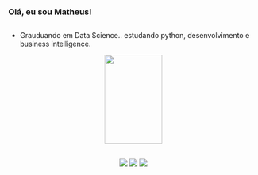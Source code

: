 ### Olá, eu sou Matheus!

##

-  Grauduando em Data Science.. estudando python, desenvolvimento e business intelligence.


<div align="center">
  <a href="https://beacons.ai/matheuscsnt">
  <img height="180em" width="48%" src="https://github-readme-stats.vercel.app/api/top-langs/?username=matheuscsnt&layout=compact&langs_count=7&theme=dark"/>
</div>
  
##
  
<div align="center">
  <a href="https://instagram.com/mathcsnt" target="_blank"><img src="https://img.shields.io/badge/-Instagram-%23E4405F?style=for-the-badge&logo=instagram&logoColor=white" target="_blank"></a>
  <a href = "mailto:santossmathheus@gmail.com"><img src="https://img.shields.io/badge/-Gmail-%23333?style=for-the-badge&logo=gmail&logoColor=white" target="_blank"></a>
  <a href="https://www.linkedin.com/in/matheusconceicao1/" target="_blank"><img src="https://img.shields.io/badge/-LinkedIn-%230077B5?style=for-the-badge&logo=linkedin&logoColor=white" target="_blank"></a>
</div>
